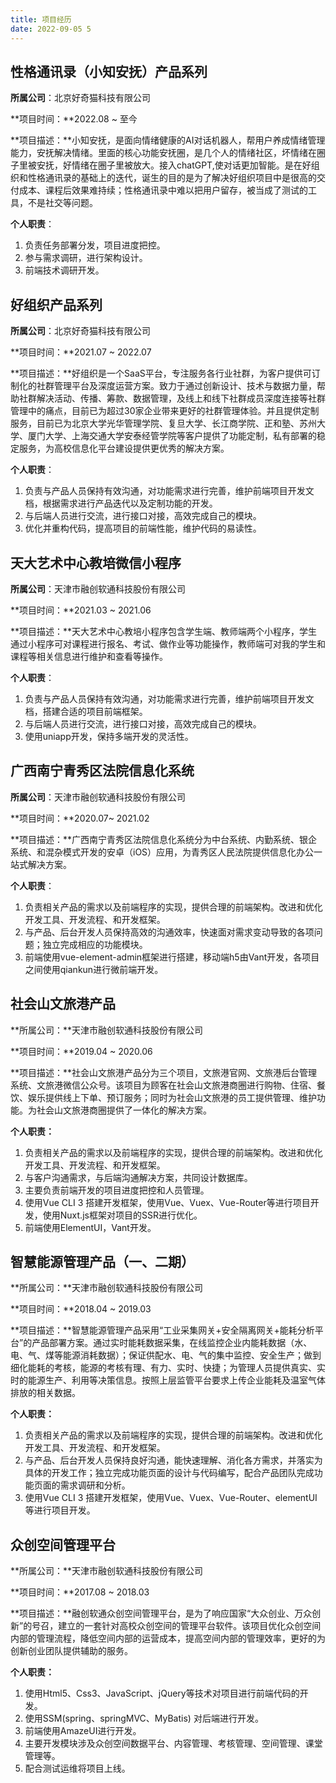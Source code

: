 ```yaml
---
title: 项目经历
date: 2022-09-05 5
---
```


## 性格通讯录（小知安抚）产品系列

**所属公司**：北京好奇猫科技有限公司

**项目时间：**2022.08 ~ 至今

**项目描述：**小知安抚，是面向情绪健康的AI对话机器人，帮用户养成情绪管理能力，安抚解决情绪。里面的核心功能安抚圈，是几个人的情绪社区，坏情绪在圈子里被安抚，好情绪在圈子里被放大。接入chatGPT,使对话更加智能。是在好组织和性格通讯录的基础上的迭代，诞生的目的是为了解决好组织项目中是很高的交付成本、课程后效果难持续；性格通讯录中难以把用户留存，被当成了测试的工具，不是社交等问题。


**个人职责**：

1. 负责任务部署分发，项目进度把控。
2. 参与需求调研，进行架构设计。
3. 前端技术调研开发。

## 好组织产品系列

**所属公司**：北京好奇猫科技有限公司

**项目时间：**2021.07 ~ 2022.07

**项目描述：**好组织是一个SaaS平台，专注服务各行业社群，为客户提供可订制化的社群管理平台及深度运营方案。致力于通过创新设计、技术与数据力量，帮助社群解决活动、传播、筹款、数据管理，及线上和线下社群成员深度连接等社群管理中的痛点，目前已为超过30家企业带来更好的社群管理体验。并且提供定制服务，目前已为北京大学光华管理学院、复旦大学、长江商学院、正和塾、苏州大学、厦门大学、上海交通大学安泰经管学院等客户提供了功能定制，私有部署的稳定服务，为高校信息化平台建设提供更优秀的解决方案。

**个人职责**：

1. 负责与产品人员保持有效沟通，对功能需求进行完善，维护前端项目开发文档，根据需求进行产品迭代以及定制功能的开发。
2. 与后端人员进行交流，进行接口对接，高效完成自己的模块。
3. 优化并重构代码，提高项目的前端性能，维护代码的易读性。

## 天大艺术中心教培微信小程序

**所属公司**：天津市融创软通科技股份有限公司

**项目时间：**2021.03 ~ 2021.06

**项目描述：**天大艺术中心教培小程序包含学生端、教师端两个小程序，学生通过小程序可对课程进行报名、考试、做作业等功能操作，教师端可对我的学生和课程等相关信息进行维护和查看等操作。

**个人职责**：

1. 负责与产品人员保持有效沟通，对功能需求进行完善，维护前端项目开发文档，搭建合适的项目前端框架。
2. 与后端人员进行交流，进行接口对接，高效完成自己的模块。
3. 使用uniapp开发，保持多端开发的灵活性。

## 广西南宁青秀区法院信息化系统

**所属公司**：天津市融创软通科技股份有限公司

**项目时间：**2020.07~ 2021.02

**项目描述：**广西南宁青秀区法院信息化系统分为中台系统、内勤系统、银企系统、和混杂模式开发的安卓（iOS）应用，为青秀区人民法院提供信息化办公一站式解决方案。

**个人职责**：

1. 负责相关产品的需求以及前端程序的实现，提供合理的前端架构。改进和优化开发工具、开发流程、和开发框架。
2. 与产品、后台开发人员保持高效的沟通效率，快速面对需求变动导致的各项问题；独立完成相应的功能模块。
3. 前端使用vue-element-admin框架进行搭建，移动端h5由Vant开发，各项目之间使用qiankun进行微前端开发。

## 社会山文旅港产品

**所属公司：**天津市融创软通科技股份有限公司

**项目时间：**2019.04 ~ 2020.06

**项目描述：**社会山文旅港产品分为三个项目，文旅港官网、文旅港后台管理系统、文旅港微信公众号。该项目为顾客在社会山文旅港商圈进行购物、住宿、餐饮、娱乐提供线上下单、预订服务；同时为社会山文旅港的员工提供管理、维护功能。为社会山文旅港商圈提供了一体化的解决方案。

**个人职责：**

1. 负责相关产品的需求以及前端程序的实现，提供合理的前端架构。改进和优化开发工具、开发流程、和开发框架。
2. 与客户沟通需求，与后端沟通解决方案，共同设计数据库。
3. 主要负责前端开发的项目进度把控和人员管理。
4. 使用Vue CLI 3 搭建开发框架，使用Vue、Vuex、Vue-Router等进行项目开发，使用Nuxt.js框架对项目的SSR进行优化。
5. 前端使用ElementUI，Vant开发。

## 智慧能源管理产品（一、二期）

**所属公司：**天津市融创软通科技股份有限公司

**项目时间：**2018.04 ~ 2019.03

**项目描述：**智慧能源管理产品采用“工业采集网关+安全隔离网关+能耗分析平台”的产品部署方案。通过实时能耗数据采集，在线监控企业内能耗数据（水、电、气、煤等能源消耗数据）；保证供配水、电、气的集中监控、安全生产；做到细化能耗的考核，能源的考核有理、有力、实时、快捷；为管理人员提供真实、实时的能源生产、利用等决策信息。按照上层监管平台要求上传企业能耗及温室气体排放的相关数据。

**个人职责：**

1. 负责相关产品的需求以及前端程序的实现，提供合理的前端架构。改进和优化开发工具、开发流程、和开发框架。
2. 与产品、后台开发人员保持良好沟通，能快速理解、消化各方需求，并落实为具体的开发工作；独立完成功能页面的设计与代码编写，配合产品团队完成功能页面的需求调研和分析。
3. 使用Vue CLI 3 搭建开发框架，使用Vue、Vuex、Vue-Router、elementUI等进行项目开发。

## 众创空间管理平台

**所属公司：**天津市融创软通科技股份有限公司

**项目时间：**2017.08 ~ 2018.03

**项目描述：**融创软通众创空间管理平台，是为了响应国家“大众创业、万众创新”的号召，建立的一套针对高校众创空间的管理平台软件。该项目优化众创空间内部的管理流程，降低空间内部的运营成本，提高空间内部的管理效率，更好的为创新创业团队提供辅助的服务。

**个人职责：**

1. 使用Html5、Css3、JavaScript、jQuery等技术对项目进行前端代码的开发。
2. 使用SSM(spring、springMVC、MyBatis) 对后端进行开发。
3. 前端使用AmazeUI进行开发。
4. 主要开发模块涉及众创空间数据平台、内容管理、考核管理、空间管理、课堂管理等。
5. 配合测试运维将项目上线。
